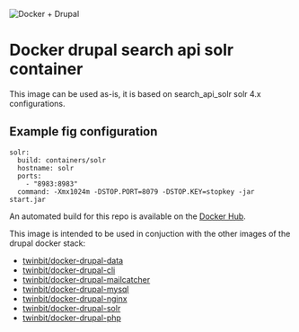 ![Docker + Drupal](https://raw.githubusercontent.com/twinbit/drupal-docker-env/master/dde.png)

# Docker drupal search api solr container

This image can be used as-is, it is based on search_api_solr solr 4.x configurations.

## Example fig configuration

```
solr:
  build: containers/solr
  hostname: solr
  ports:
    - "8983:8983"
  command: -Xmx1024m -DSTOP.PORT=8079 -DSTOP.KEY=stopkey -jar start.jar
```



An automated build for this repo is available on the [Docker Hub](https://registry.hub.docker.com/u/twinbit).

This image is intended to be used in conjuction with the other images of the drupal docker stack:

- [twinbit/docker-drupal-data](https://github.com/twinbit/docker-drupal-data)
- [twinbit/docker-drupal-cli](https://github.com/twinbit/docker-drupal-cli)
- [twinbit/docker-drupal-mailcatcher](https://github.com/twinbit/docker-drupal-mailcatcher)
- [twinbit/docker-drupal-mysql](https://github.com/twinbit/docker-drupal-mysql)
- [twinbit/docker-drupal-nginx](https://github.com/twinbit/docker-drupal-nginx)
- [twinbit/docker-drupal-solr](https://github.com/twinbit/docker-drupal-solr)
- [twinbit/docker-drupal-php](https://github.com/twinbit/docker-drupal-php)

